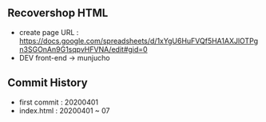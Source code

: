 ## Recovershop HTML
- create page URL : https://docs.google.com/spreadsheets/d/1xYgU6HuFVQf5HA1AXJlOTPgn3SGOnAn9G1sqpvHFVNA/edit#gid=0
- DEV 
    front-end -> munjucho


## Commit History
- first commit : 20200401 
- index.html : 20200401 ~ 07



